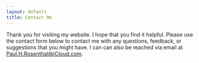 ```yaml
---
layout: default
title: Contact Me
---
```


Thank you for visiting my website. I hope that you find it helpful. Please use the contact form below to contact me with any questions, feedback, or suggestions that you might have. I can can also be reached via email at [Paul.H.Rosenthal@iCloud.com](mailto:Paul.H.Rosenthal@iCould.com).

<script type="text/javascript" src="https://form.jotform.com/jsform/211070821161138"></script>

